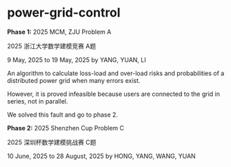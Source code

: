 # power-grid-control
**Phase 1:** 2025 MCM, ZJU Problem A

2025 浙江大学数学建模竞赛 A题

9 May, 2025 to 19 May, 2025 by YANG, YUAN, LI

An algorithm to calculate loss-load and over-load risks and probabilities of a distributed power grid when many errors exist.

However, it is proved infeasible because users are connected to the grid in series, not in parallel.

We solved this fault and go to phase 2.

**Phase 2:** 2025 Shenzhen Cup Problem C

2025 深圳杯数学建模挑战赛 C题

10 June, 2025 to 28 August, 2025 by HONG, YANG, WANG, YUAN
